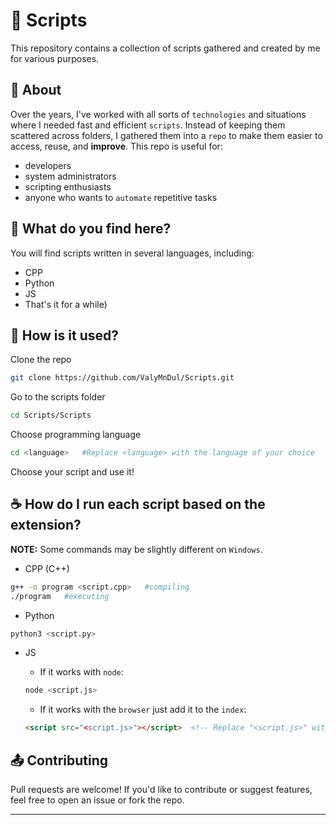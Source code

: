 # 📁 Scripts
This repository contains a collection of scripts gathered and created by me for various purposes.

## 🧠 About
Over the years, I've worked with all sorts of `technologies` and situations where I needed fast and efficient `scripts`. Instead of keeping them scattered across folders, I gathered them into a `repo` to make them easier to access, reuse, and **improve**.
This repo is useful for:
- developers
- system administrators
- scripting enthusiasts
- anyone who wants to `automate`  repetitive tasks

## 📂 What do you find here?
You will find scripts written in several languages, including:
- CPP
- Python
- JS
- That's it for a while)

## 🎱 How is it used?
Clone the repo
```bash
git clone https://github.com/ValyMnDul/Scripts.git
```
Go to the scripts folder
```bash
cd Scripts/Scripts
```
Choose programming language
```bash
cd <language>   #Replace <language> with the language of your choice
```
Choose your script and use it!   


## ☕ How do I run each script based on the extension?
**NOTE:** Some commands may be slightly different on `Windows`.
- CPP (C++)
```bash
g++ -o program <script.cpp>   #compiling
./program   #executing
```
- Python
```bash
python3 <script.py>
```
- JS
  - If it works with `node`:
  ```bash
  node <script.js>
  ```

  - If it works with the `browser` just add it to the `index`:
  ```html
  <script src="<script.js>"></script>  <!-- Replace "<script.js>" with the path to script.js -->
  ```

## 📤 Contributing

Pull requests are welcome! If you'd like to contribute or suggest features, feel free to open an issue or fork the repo.

---
